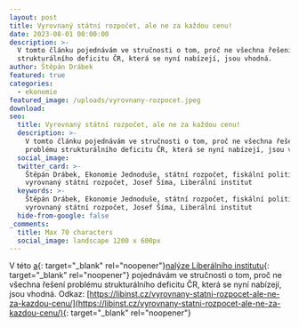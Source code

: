 ```yaml
---
layout: post
title: Vyrovnaný státní rozpočet, ale ne za každou cenu!
date: 2023-08-01 00:00:00
description: >-
  V tomto článku pojednávám ve stručnosti o tom, proč ne všechna řešení problému
  strukturálního deficitu ČR, která se nyní nabízejí, jsou vhodná.
author: Štěpán Drábek
featured: true
categories:
  - ekonomie
featured_image: /uploads/vyrovnany-rozpocet.jpeg
download:
seo:
  title: Vyrovnaný státní rozpočet, ale ne za každou cenu!
  description: >-
    V tomto článku pojednávám ve stručnosti o tom, proč ne všechna řešení
    problému strukturálního deficitu ČR, která se nyní nabízejí, jsou vhodná.
  social_image:
  twitter_card: >-
    Štěpán Drábek, Ekonomie Jednoduše, státní rozpočet, fiskální politika,
    vyrovnaný státní rozpočet, Josef Šíma, Liberální institut
  keywords: >-
    Štěpán Drábek, Ekonomie Jednoduše, státní rozpočet, fiskální politika,
    vyrovnaný státní rozpočet, Josef Šíma, Liberální institut
  hide-from-google: false
_comments:
  title: Max 70 characters
  social_image: landscape 1200 x 600px
---
```

V této&nbsp;[a](https://libinst.cz/vyrovnany-statni-rozpocet-ale-ne-za-kazdou-cenu/){: target="_blank" rel="noopener"}[nalýze Liberálního institutu](https://libinst.cz/vyrovnany-statni-rozpocet-ale-ne-za-kazdou-cenu/){: target="_blank" rel="noopener"}&nbsp;pojednávám ve stručnosti o tom, proč ne všechna řešení problému strukturálního deficitu ČR, která se nyní nabízejí, jsou vhodná. Odkaz:&nbsp;[https://libinst.cz/vyrovnany-statni-rozpocet-ale-ne-za-kazdou-cenu/](https://libinst.cz/vyrovnany-statni-rozpocet-ale-ne-za-kazdou-cenu/){: target="_blank" rel="noopener"}